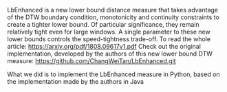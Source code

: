 LbEnhanced is a new lower bound distance measure that takes advantage of the DTW boundary condition, monotonicity and continuity constraints to create a tighter lower bound. Of particular significance, they remain relatively tight even for large windows. A single parameter to these new lower bounds controls the speed-tightness trade-off.
To read the whole article: https://arxiv.org/pdf/1808.09617v1.pdf
Check out the original implementation, developed by the authors of this new lower bound DTW measure: https://github.com/ChangWeiTan/LbEnhanced.git


What we did is to implement the LbEnhanced measure in Python, based on the implementation made by the authors in Java
